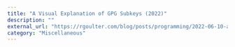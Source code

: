 ```yaml
---
title: "A Visual Explanation of GPG Subkeys (2022)"
description: ""
external_url: "https://rgoulter.com/blog/posts/programming/2022-06-10-a-visual-explanation-of-gpg-subkeys.html"
category: "Miscellaneous"
---
```


